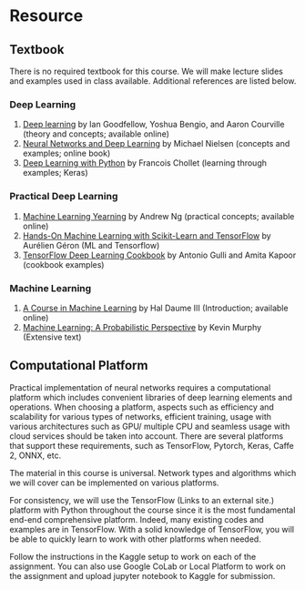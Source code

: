 Resource
============================

## Textbook

There is no required textbook for this course. We will make lecture slides and examples used in class available. Additional references are listed below. 

### Deep Learning
1. [Deep learning](https://www.deeplearningbook.org) by Ian Goodfellow, Yoshua Bengio, and Aaron Courville (theory and concepts; available online)
2. [Neural Networks and Deep Learning](http://neuralnetworksanddeeplearning.com/) by Michael Nielsen (concepts and examples; online book)
3. [Deep Learning with Python](https://github.com/fchollet/deep-learning-with-python-notebooks) by Francois Chollet (learning through examples; Keras)

 

### Practical Deep Learning
1. [Machine Learning Yearning](https://www.deeplearning.ai)  by Andrew Ng (practical concepts; available online)
2. [Hands-On Machine Learning with Scikit-Learn and TensorFlow](https://github.com/ageron/handson-ml) by Aurélien Géron (ML and Tensorflow)
3. [TensorFlow Deep Learning Cookbook](https://github.com/PacktPublishing/TensorFlow-1x-Deep-Learning-Cookbook) by Antonio Gulli and Amita Kapoor (cookbook examples)

 

### Machine Learning
1. [A Course in Machine Learning](http://ciml.info/) by Hal Daume III (Introduction; available online)
2. [Machine Learning: A Probabilistic Perspective](https://github.com/probml) by Kevin Murphy (Extensive text)


## Computational Platform

Practical implementation of neural networks requires a computational platform which includes convenient libraries of deep learning elements and operations. When choosing a platform, aspects such as efficiency and scalability for various types of networks, efficient training, usage with various architectures such as GPU/ multiple CPU and seamless usage with cloud services should be taken into account. There are several platforms that support these requirements, such as TensorFlow, Pytorch, Keras, Caffe 2, ONNX, etc.

The material in this course is universal. Network types and algorithms which we will cover can be implemented on various platforms. 

For consistency, we will use the TensorFlow (Links to an external site.) platform with Python throughout the course since it is the most fundamental end-end comprehensive platform. Indeed, many existing codes and examples are in TensorFlow. With a solid knowledge of TensorFlow, you will be able to quickly learn to work with other platforms when needed.

Follow the instructions in the Kaggle setup to work on each of the assignment. You can also use Google CoLab or Local Platform to work on the assignment and upload jupyter notebook to Kaggle for submission.



